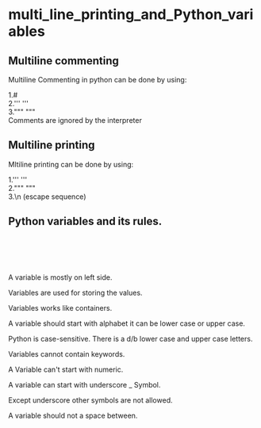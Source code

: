 # multi_line_printing_and_Python_variables

Multiline commenting<br>
----------------------------------------------------
 Multiline Commenting in python can be done by using:<br>

1.#<br>
2.''' '''<br>
3.""" """<br>
Comments are ignored by the interpreter<br>

Multiline printing<br>
----------------------------------------------------
Mltiline printing can be done by using:<br>

1.''' '''<br>
2.""" """<br>
3.\n (escape sequence)<br>




Python variables and its rules.<h1><br>
----------------------------------------------------
A variable is mostly on left side.<br>

Variables are used for storing the values.<br>

Variables works like containers.<br>

A variable should start with alphabet it can be lower case or upper case.<br>

Python is case-sensitive. There is a d/b lower case and upper case letters.<br>

Variables cannot contain keywords.<br>

A Variable can't start with numeric.<br>

A variable can start with underscore _ Symbol.<br>

Except underscore other symbols are not allowed.<br>

A variable should not a space between.<br>
